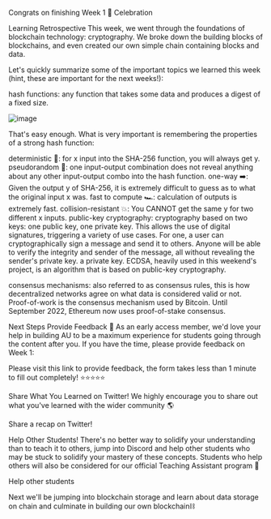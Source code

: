 Congrats on finishing Week 1 🎉
Celebration

Learning Retrospective
This week, we went through the foundations of blockchain technology: cryptography. We broke down the building blocks of blockchains, and even created our own simple chain containing blocks and data.

Let's quickly summarize some of the important topics we learned this week (hint, these are important for the next weeks!):

hash functions: any function that takes some data and produces a digest of a fixed size.

![image](https://github.com/user-attachments/assets/67692b6c-06fc-4438-9429-e75f9061246b)


That's easy enough. What is very important is remembering the properties of a strong hash function:

deterministic 🔮: for x input into the SHA-256 function, you will always get y.
pseudorandom 🎲: one input-output combination does not reveal anything about any other input-output combo into the hash function.
one-way ➡️: Given the output y of SHA-256, it is extremely difficult to guess as to what the original input x was.
fast to compute 🏎: calculation of outputs is extremely fast.
collision-resistant 💥: You CANNOT get the same y for two different x inputs.
public-key cryptography: cryptography based on two keys: one public key, one private key. This allows the use of digital signatures, triggering a variety of use cases. For one, a user can cryptographically sign a message and send it to others. Anyone will be able to verify the integrity and sender of the message, all without revealing the sender's private key. a private key. ECDSA, heavily used in this weekend's project, is an algorithm that is based on public-key cryptography.

consensus mechanisms: also referred to as consensus rules, this is how decentralized networks agree on what data is considered valid or not. Proof-of-work is the consensus mechanism used by Bitcoin. Until September 2022, Ethereum now uses proof-of-stake consensus.

Next Steps
Provide Feedback 🧠
As an early access member, we'd love your help in building AU to be a maximum experience for students going through the content after you. If you have the time, please provide feedback on Week 1:

Please visit this link to provide feedback, the form takes less than 1 minute to fill out completely! ⭐️⭐️⭐️⭐️⭐️

Share What You Learned on Twitter!
We highly encourage you to share out what you've learned with the wider community 🌎

Share a recap on Twitter!

Help Other Students!
There's no better way to solidify your understanding than to teach it to others, jump into Discord and help other students who may be stuck to solidify your mastery of these concepts. Students who help others will also be considered for our official Teaching Assistant program 👀

Help other students

Next we'll be jumping into blockchain storage and learn about data storage on chain and culminate in building our own blockchain⛓
